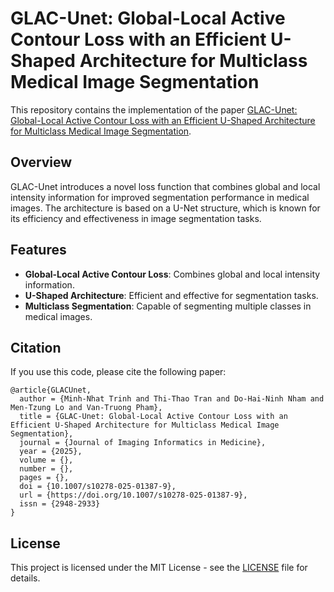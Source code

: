 # GLAC-Unet: Global-Local Active Contour Loss with an Efficient U-Shaped Architecture for Multiclass Medical Image Segmentation

This repository contains the implementation of the paper [GLAC-Unet: Global-Local Active Contour Loss with an Efficient U-Shaped Architecture for Multiclass Medical Image Segmentation](https://link.springer.com/article/10.1007/s10278-025-01387-9).

## Overview

GLAC-Unet introduces a novel loss function that combines global and local intensity information for improved segmentation performance in medical images. The architecture is based on a U-Net structure, which is known for its efficiency and effectiveness in image segmentation tasks.

## Features

- **Global-Local Active Contour Loss**: Combines global and local intensity information.
- **U-Shaped Architecture**: Efficient and effective for segmentation tasks.
- **Multiclass Segmentation**: Capable of segmenting multiple classes in medical images.


## Citation

If you use this code, please cite the following paper:

```
@article{GLACUnet,
  author = {Minh-Nhat Trinh and Thi-Thao Tran and Do-Hai-Ninh Nham and Men-Tzung Lo and Van-Truong Pham},
  title = {GLAC-Unet: Global-Local Active Contour Loss with an Efficient U-Shaped Architecture for Multiclass Medical Image Segmentation},
  journal = {Journal of Imaging Informatics in Medicine},
  year = {2025},
  volume = {},
  number = {},
  pages = {},
  doi = {10.1007/s10278-025-01387-9},
  url = {https://doi.org/10.1007/s10278-025-01387-9},
  issn = {2948-2933}
}

```

## License

This project is licensed under the MIT License - see the [LICENSE](LICENSE) file for details.